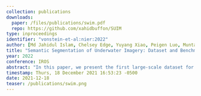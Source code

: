 ```yaml
---
collection: publications
downloads:
  paper: /files/publications/swim.pdf
  repo: https://github.com/xahidbuffon/SUIM
type: inproceedings
identifier: "vonstein-et-al:nier:2022"
author: [Md Jahidul Islam, Chelsey Edge, Yuyang Xiao, Peigen Luo, Muntaqim Mehtaz, Christopher Morse, Sadman Sakib Enan, Junaed Sattar]
title: "Semantic Segmentation of Underwater Imagery: Dataset and Benchmark"
year: 2022
conference: IROS
abstract: "In this paper, we present the first large-scale dataset for semantic Segmentation of Underwater IMagery (SUIM). It contains over 1500 images with pixel annotations for eight object categories: fish (vertebrates), reefs (invertebrates), aquatic plants, wrecks/ruins, human divers, robots, and sea-floor. The images have been rigorously collected during oceanic explorations and human-robot collaborative experiments, and annotated by human participants. We also present a benchmark evaluation of state-of-the-art semantic segmentation approaches based on standard performance metrics. In addition, we present SUIM-Net, a fully-convolutional encoder-decoder model that balances the trade-off between performance and computational efficiency. It offers competitive performance while ensuring fast end-to-end inference, which is essential for its use in the autonomy pipeline of visually-guided underwater robots. In particular, we demonstrate its usability benefits for visual servoing, saliency prediction, and detailed scene understanding. With a variety of use cases, the proposed model and benchmark dataset open up promising opportunities for future research in underwater robot vision."
timestamp: Thurs, 18 December 2021 16:53:23 -0500
date: 2021-12-18
teaser: /publications/swim.png
---
```

